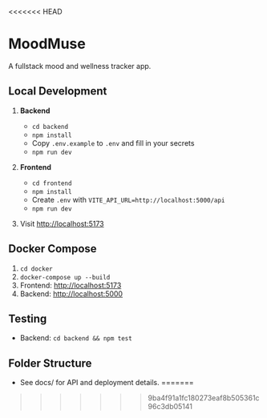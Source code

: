<<<<<<< HEAD
# MoodMuse

A fullstack mood and wellness tracker app.

## Local Development

1. **Backend**
   - `cd backend`
   - `npm install`
   - Copy `.env.example` to `.env` and fill in your secrets
   - `npm run dev`

2. **Frontend**
   - `cd frontend`
   - `npm install`
   - Create `.env` with `VITE_API_URL=http://localhost:5000/api`
   - `npm run dev`

3. Visit [http://localhost:5173](http://localhost:5173)

## Docker Compose

1. `cd docker`
2. `docker-compose up --build`
3. Frontend: [http://localhost:5173](http://localhost:5173)
4. Backend: [http://localhost:5000](http://localhost:5000)

## Testing

- Backend: `cd backend && npm test`

## Folder Structure
- See docs/ for API and deployment details. 
=======

>>>>>>> 9ba4f91a1fc180273eaf8b505361c96c3db05141

